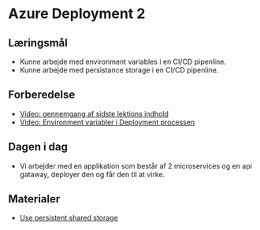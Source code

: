 # Azure Deployment 2


## Læringsmål
* Kunne arbejde med environment variables i en CI/CD pipenline. 
* Kunne arbejde med persistance storage i en CI/CD pipenline. 

## Forberedelse
* [Video: gennemgang af sidste lektions indhold](https://youtu.be/qpxVNXjHSFQ)
* [Video: Environment variabler i Deployment processen]()

## Dagen i dag
* Vi arbejder med en applikation som består af 2 microservices og en api gataway, deployer den og får den til at virke. 

## Materialer
* [Use persistent shared storage](https://learn.microsoft.com/en-us/azure/app-service/configure-custom-container?pivots=container-linux&tabs=debian#use-persistent-shared-storage)
